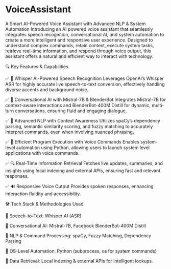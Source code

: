 # VoiceAssistant
A Smart AI-Powered Voice Assistant with Advanced NLP & System Automation
Introducing an AI powered voice assistant that seamlessly integrates speech recognition, conversational AI, and system automation to create a more intelligent and responsive user experience. Designed to understand complex commands, retain context, execute system tasks, retrieve real-time information, and respond through voice output, this assistant offers a natural and efficient way to interact with technology.


🔍 Key Features & Capabilities

✅ 🎤 Whisper AI-Powered Speech Recognition
Leverages OpenAI’s Whisper ASR for highly accurate live speech-to-text conversion, effectively handling diverse accents and background noise.

✅ 💬 Conversational AI with Mistral-7B & BlenderBot
Integrates Mistral-7B for context-aware interactions and BlenderBot-400M Distill for dynamic, multi-turn conversations, ensuring fluid and engaging dialogue.

✅ 🧠 Advanced NLP with Context Awareness
Utilizes spaCy’s dependency parsing, semantic similarity scoring, and fuzzy matching to accurately interpret commands, even when involving nuanced phrasing.

✅ 📂 Efficient Program Execution with Voice Commands
Enables system-level automation using Python, allowing users to launch system level applications with voice commands.

✅ 🔍 Real-Time Information Retrieval
Fetches live updates, summaries, and insights using local indexing and external APIs, ensuring fast and relevant responses.

✅ 🔊 Responsive Voice Output
Provides spoken responses, enhancing interaction fluidity and accessibility.

🛠️ Tech Stack & Methodologies Used

🚀 Speech-to-Text: Whisper AI (ASR)

🚀 Conversational AI: Mistral-7B, Facebook BlenderBot-400M Distill

🚀 NLP & Command Processing: spaCy, Fuzzy Matching, Dependency Parsing

🚀 OS-Level Automation: Python (subprocess, os for system commands)

🚀 Data Retrieval: Local indexing & external APIs for intelligent lookups.

